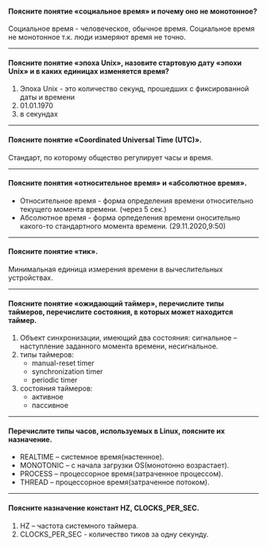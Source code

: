 #### Поясните понятие «социальное время» и почему оно не монотонное?

Социальное время - человеческое, обычное время. Социальное время не монотонное т.к. люди измеряют время не точно.

---
#### Поясните понятие «эпоха Unix», назовите стартовую дату «эпохи Unix» и в каких единицах изменяется время?

1. Эпоха Unix - это количество секунд, прошедших с фиксированной даты и времени
2. 01.01.1970
3. в секундах

---
#### Поясните понятие «Coordinated Universal Time (UTC)».

Стандарт, по которому общество регулирует часы и время.

---
#### Поясните понятия «относительное время» и «абсолютное время».

- Относительное время - форма определения времени относительно текущего момента времени. (через 5 сек.)
- Абсолютное время - форма орпеделения времени оносительно какого-то стандартного момента времени. (29.11.2020,9:50)

---
#### Поясните понятие «тик».

Минимальная единица измерения времени в вычеслительных устройствах.

---
#### Поясните понятие «ожидающий таймер», перечислите типы таймеров, перечислите состояния, в которых может находится таймер.

1. Объект синхронизации, имеющий два состояния: сигнальное – наступление заданного момента времени, несигнальное.
2. типы таймеров:
    - manual-reset timer
    - synchronization timer
    - periodic timer
3. состояния таймеров:
    - активное
    - пассивное
---
#### Перечислите типы часов, используемых в Linux, поясните их назначение.

- REALTIME – системное время(настенное).
- MONOTONIC – с начала загрузки OS(монотонно возрастает).
- PROCESS – процессорное время(затраченное процессом).
- THREAD – процессорное время(затраченное потоком).

---
#### Поясните назначение констант HZ, CLOCKS_PER_SEC.

1. HZ – частота системного таймера.
2. CLOCKS_PER_SEC - количество тиков за одну секунду.
